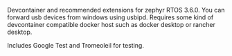 Devcontainer and recommended extensions for zephyr RTOS 3.6.0. You can forward usb devices from windows using usbipd. Requires some kind of devcontainer compatible docker host such as docker desktop or rancher desktop.

Includes Google Test and Tromeoleil for testing.